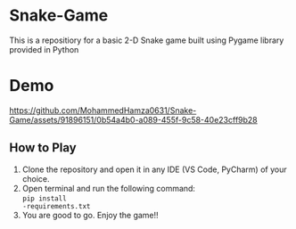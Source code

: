 # Snake-Game

This is a repositiory for a basic 2-D Snake game built using Pygame library provided in Python

# Demo

https://github.com/MohammedHamza0631/Snake-Game/assets/91896151/0b54a4b0-a089-455f-9c58-40e23cff9b28

## How to Play

1. Clone the repository and open it in any IDE (VS Code, PyCharm) of your choice.
2. Open terminal and run the following command:<br>
   <code>pip install -requirements.txt</code>
3. You are good to go. Enjoy the game!!
